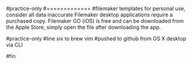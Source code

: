 #practice-only
#=============
#filemaker templates for personal use, consider all data inaccurate
Filemaker desktop applications require a purchased copy.
Filemaker GO (iOS) is free and can be downloaded from the Apple Store, simply
open the file after downloading the app.

#practice-only
#line six to brew vim
#pushed to github from OS X desktop via CLI


#fin
